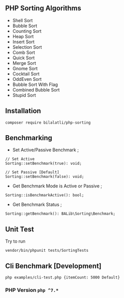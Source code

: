 ## PHP Sorting Algorithms
+ Shell Sort
+ Bubble Sort
+ Counting Sort
+ Heap Sort
+ Insert Sort
+ Selection Sort
+ Comb Sort
+ Quick Sort
+ Merge Sort
+ Gnome Sort
+ Cocktail Sort
+ OddEven Sort
+ Bubble Sort With Flag
+ Combined Bubble Sort
+ Stupid Sort

## Installation
````
composer require bilalatli/php-sorting
````

## Benchmarking
+ Set Active/Passive Benchmark ;
````
// Set Active
Sorting::setBenchmark(true): void;

// Set Passive [Default]
Sorting::setBenchmark(false): void;
````

+ Get Benchmark Mode is Active or Passive ;
````
Sorting::isBenchmarkActive(): bool;
````

+ Get Benchmark Status ;
````
Sorting::getBenchmark(): BALib\Sorting\Benchmark;
````

## Unit Test
Try to run

````
vendor/bin/phpunit tests/SortingTests
````

## Cli Benchmark [Development]
````
php examples/cli-test.php {itemCount: 5000 Default}
````

### PHP Version ``php ^7.*``